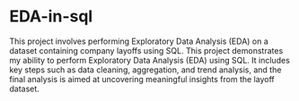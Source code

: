 # EDA-in-sql
This project involves performing Exploratory Data Analysis (EDA) on a dataset containing company layoffs using SQL.
This project demonstrates my ability to perform Exploratory Data Analysis (EDA) using SQL. It includes key steps such as data cleaning, aggregation, and trend analysis, and the final analysis is aimed at uncovering meaningful insights from the layoff dataset.
